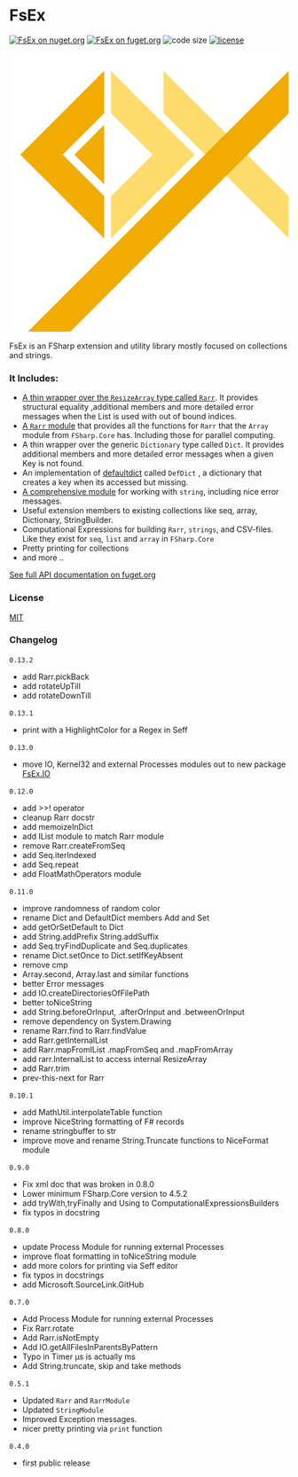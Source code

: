 
# FsEx

[![FsEx on nuget.org](https://img.shields.io/nuget/v/FsEx)](https://www.nuget.org/packages/FsEx/)
[![FsEx on fuget.org](https://www.fuget.org/packages/FsEx/badge.svg)](https://www.fuget.org/packages/FsEx)
![code size](https://img.shields.io/github/languages/code-size/goswinr/FsEx.svg) 
[![license](https://img.shields.io/github/license/goswinr/FsEx)](LICENSE)

![Logo](https://raw.githubusercontent.com/goswinr/FsEx/main/Doc/logo.png)

FsEx is an FSharp extension and utility library mostly focused on collections and strings. 


### It Includes: 

- [A thin wrapper over the `ResizeArray` type called `Rarr`](https://www.fuget.org/packages/FsEx/0.8.0/lib/netstandard2.0/FsEx.dll/FsEx/Rarr%601). It provides structural equality ,additional members and more detailed error messages when the List is used with out of bound indices.
- [A `Rarr` module](https://www.fuget.org/packages/FsEx/0.8.0/lib/netstandard2.0/FsEx.dll/FsEx/RarrModule) that provides all the functions for `Rarr` that the  `Array` module from `FSharp.Core` has. Including those for parallel computing.
- A thin wrapper over the generic `Dictionary` type called `Dict`. It provides additional members and more detailed error messages when a given Key is not found.
- An implementation of [defaultdict](https://docs.python.org/3/library/collections.html#collections.defaultdict) called `DefDict` , a dictionary that creates a key when its accessed but missing.
- [A comprehensive module](https://www.fuget.org/packages/FsEx/0.8.0/lib/netstandard2.0/FsEx.dll/FsEx/StringModule) for working with `string`, including nice error messages.
- Useful extension members to existing collections like seq, array, Dictionary, StringBuilder.
- Computational Expressions for building `Rarr`, `strings`, and CSV-files. Like they exist for `seq`, `list` and `array` in `FSharp.Core` 
- Pretty printing for collections
- and more ..

[See full API documentation on fuget.org](https://www.fuget.org/packages/FsEx)

### License
[MIT](https://raw.githubusercontent.com/goswinr/FsEx/main/LICENSE.txt)

### Changelog

`0.13.2`
- add Rarr.pickBack
- add rotateUpTill
- add rotateDownTill

`0.13.1`
- print with a HighlightColor for a Regex in Seff

`0.13.0`
- move IO, Kernel32 and external Processes modules out to new package [FsEx.IO](https://github.com/goswinr/FsEx.IO)


`0.12.0`
- add >>! operator
- cleanup Rarr docstr
- add memoizeInDict
- add IList module to match Rarr module
- remove Rarr.createFromSeq
- add Seq.iterIndexed
- add Seq.repeat
- add FloatMathOperators module

`0.11.0`
- improve randomness of random color
- rename Dict and DefaultDict members Add and Set
- add getOrSetDefault to Dict
- add String.addPrefix String.addSuffix
- add Seq.tryFindDuplicate and Seq.duplicates
- rename Dict.setOnce to Dict.setIfKeyAbsent 
- remove cmp
- Array.second, Array.last and similar functions
- better Error messages
- add IO.createDirectoriesOfFilePath
- better toNiceString
- add String.beforeOrInput, .afterOrInput and .betweenOrInput
- remove dependency on System.Drawing
- rename Rarr.find to Rarr.findValue
- add Rarr.getInternalList
- add Rarr.mapFromIList .mapFromSeq and .mapFromArray
- add rarr.InternalList to access internal ResizeArray
- add Rarr.trim
- prev-this-next for Rarr

`0.10.1` 
- add MathUtil.interpolateTable function
- improve NiceString formatting of F# records
- rename stringbuffer to str
- improve move and rename String.Truncate functions to NiceFormat module

`0.9.0` 
- Fix xml doc that was broken in 0.8.0
- Lower minimum FSharp.Core version to  4.5.2
- add tryWith,tryFinally and Using to ComputationalExpressionsBuilders
- fix typos in docstring 

`0.8.0` 
- update Process Module for running external Processes
- improve float formatting in toNiceString module
- add more colors for printing via Seff editor
- fix typos in docstrings
- add Microsoft.SourceLink.GitHub

`0.7.0` 
- Add Process Module for running external Processes
- Fix Rarr.rotate
- Add Rarr.isNotEmpty
- Add IO.getAllFilesInParentsByPattern
- Typo in Timer μs is actually  ms
- Add String.truncate, skip and take methods

`0.5.1` 
- Updated `Rarr` and `RarrModule`
- Updated `StringModule`
- Improved Exception messages.
- nicer pretty printing via `print` function
    
`0.4.0`
- first public release